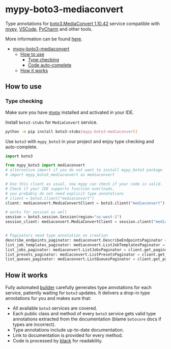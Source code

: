 # mypy-boto3-mediaconvert

Type annotations for
[boto3.MediaConvert 1.10.42](https://boto3.amazonaws.com/v1/documentation/api/1.10.42/reference/services/mediaconvert.html#MediaConvert) service
compatible with [mypy](https://github.com/python/mypy), [VSCode](https://code.visualstudio.com/),
[PyCharm](https://www.jetbrains.com/pycharm/) and other tools.

More information can be found [here](https://vemel.github.io/mypy_boto3/).

- [mypy-boto3-mediaconvert](#mypy-boto3-mediaconvert)
  - [How to use](#how-to-use)
    - [Type checking](#type-checking)
    - [Code auto-complete](#code-auto-complete)
  - [How it works](#how-it-works)

## How to use

### Type checking

Make sure you have [mypy](https://github.com/python/mypy) installed and activated in your IDE.

Install `boto3-stubs` for `MediaConvert` service.

```bash
python -m pip install boto3-stubs[mypy-boto3-mediaconvert]
```

Use `boto3` with `mypy_boto3` in your project and enjoy type checking and auto-complete.

```python
import boto3

from mypy_boto3 import mediaconvert
# alternative import if you do not want to install mypy_boto3 package
# import mypy_boto3_mediaconvert as mediaconvert

# Use this client as usual, now mypy can check if your code is valid.
# Check if your IDE supports function overloads,
# you probably do not need explicit type annotations
# client = boto3.client("mediaconvert")
client: mediaconvert.MediaConvertClient = boto3.client("mediaconvert")

# works for session as well
session = boto3.session.Session(region="us-west-1")
session_client: mediaconvert.MediaConvertClient = session.client("mediaconvert")


# Paginators need type annotation on creation
describe_endpoints_paginator: mediaconvert.DescribeEndpointsPaginator = client.get_paginator("describe_endpoints")
list_job_templates_paginator: mediaconvert.ListJobTemplatesPaginator = client.get_paginator("list_job_templates")
list_jobs_paginator: mediaconvert.ListJobsPaginator = client.get_paginator("list_jobs")
list_presets_paginator: mediaconvert.ListPresetsPaginator = client.get_paginator("list_presets")
list_queues_paginator: mediaconvert.ListQueuesPaginator = client.get_paginator("list_queues")
```

## How it works

Fully automated [builder](https://github.com/vemel/mypy_boto3) carefully generates
type annotations for each service, patiently waiting for `boto3` updates. It delivers
a drop-in type annotations for you and makes sure that:

- All available `boto3` services are covered.
- Each public class and method of every `boto3` service gets valid type annotations
  extracted from the documentation (blame `botocore` docs if types are incorrect).
- Type annotations include up-to-date documentation.
- Link to documentation is provided for every method.
- Code is processed by [black](https://github.com/psf/black) for readability.